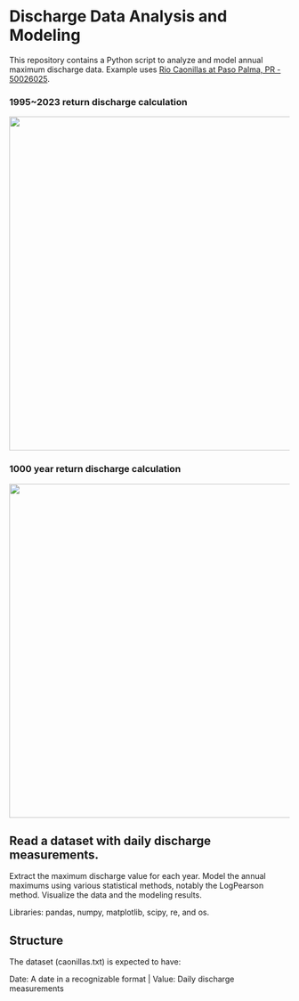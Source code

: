 # Discharge Data Analysis and Modeling
This repository contains a Python script to analyze and model annual maximum discharge data. Example uses [Rio Caonillas at Paso Palma, PR - 50026025](https://waterdata.usgs.gov/monitoring-location/50026025/#parameterCode=00065&period=P7D).

### 1995~2023 return discharge calculation

<img src="https://github.com/snohatech/DischargeReturn/blob/main/dischargereturn/observedyear.png" width="800" height="600">

### 1000 year return discharge calculation

<img src="https://github.com/snohatech/DischargeReturn/blob/main/dischargereturn/1000year.png" width="800" height="600">

## Read a dataset with daily discharge measurements.
Extract the maximum discharge value for each year.
Model the annual maximums using various statistical methods, notably the LogPearson method.
Visualize the data and the modeling results.

Libraries: pandas, numpy, matplotlib, scipy, re, and os.

## Structure
The dataset (caonillas.txt) is expected to have:

Date: A date in a recognizable format | Value: Daily discharge measurements
